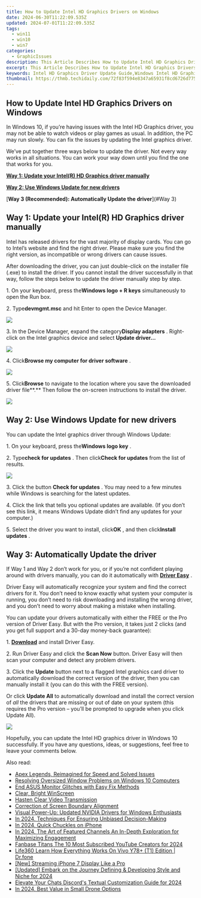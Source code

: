 ```yaml
---
title: How to Update Intel HD Graphics Drivers on Windows
date: 2024-06-30T11:22:09.535Z
updated: 2024-07-01T11:22:09.535Z
tags:
  - win11
  - win10
  - win7
categories:
  - GraphicIssues
description: This Article Describes How to Update Intel HD Graphics Drivers on Windows
excerpt: This Article Describes How to Update Intel HD Graphics Drivers on Windows
keywords: Intel HD Graphics Driver Update Guide,Windows Intel HD Graphic Drivers,Intel GPU Driver Updates for PCs,Windows Update Intel HD Graphics,Tutorial,How To Install New Intel Video Drivers,Latest Intel Graphics Driver for Windows Users
thumbnail: https://thmb.techidaily.com/72f83f594e8347a65931f8cd6726d7752e9fa455ebb805c1df40ab92a9a832b1.jpg
---
```


## How to Update Intel HD Graphics Drivers on Windows

 In Windows 10, if you’re having issues with the Intel HD Graphics driver, you may not be able to watch videos or play games as usual. In addition, the PC may run slowly. You can fix the issues by updating the Intel graphics driver.

 We’ve put together three ways below to update the driver. Not every way works in all situations. You can work your way down until you find the one that works for you.

[**Way 1: Update your Intel(R) HD Graphics driver manually**](#Way1)

[**Way 2: Use Windows Update for new drivers**](#Way2)

[**Way 3 (Recommended): Automatically Update the driver**](#Way 3)

## Way 1: Update your Intel(R) HD Graphics driver manually

 Intel has released drivers for the vast majority of display cards. You can go to Intel’s website and find the right driver. Please make sure you find the right version, as incompatible or wrong drivers can cause issues.

 After downloading the driver, you can just double-click on the installer file (.exe) to install the driver. If you cannot install the driver successfully in that way, follow the steps below to update the driver manually step by step.

 1\. On your keyboard, press the**Windows logo + R keys** simultaneously to open the Run box.

 2\. Type**devmgmt.msc** and hit Enter to open the Device Manager.

![](https://www.drivereasy.com/wp-content/uploads/2015/11/run-devmgmt.msc_.jpg)

 3\. In the Device Manager, expand the category**Display adapters** . Right-click on the Intel graphics device and select **Update driver…**

![](https://images.drivereasy.com/wp-content/uploads/2018/11/img_5be1558223280.jpg)

 4\. Click**Browse my computer for driver software** .

![](https://images.drivereasy.com/wp-content/uploads/2018/11/img_5be155da629d3.jpg)

 5\. Click**Browse** to  navigate to the location where you save the downloaded driver file**.** Then follow the on-screen instructions to install the driver.

![](https://images.drivereasy.com/wp-content/uploads/2018/11/img_5be156285e534.jpg)

## Way 2: Use Windows Update for new drivers

You can update the Intel graphics driver through Windows Update:

 1\. On your keyboard, press the**Windows logo key** .

 2\. Type**check for updates** . Then click**Check for updates** from the list of results.

![](https://www.drivereasy.com/wp-content/uploads/2017/07/win11-search-bar-check-for-updates.jpg)

 3\. Click the button **Check for updates** . You may need to a few minutes while Windows is searching for the latest updates.

 4\. Click the link that tells you optional updates are available. (If you don’t see this link, it means Windows Update didn’t find any updates for your computer.)

 5\. Select the driver you want to install, click**OK** , and then click**Install updates** .

## **Way 3: Automatically Update the driver**

 If Way 1 and Way 2 don’t work for you, or if you’re not confident playing around with drivers manually,  you can do it automatically with **[Driver Easy](https://tools.techidaily.com/drivereasy/download/)**  .

 Driver Easy will automatically recognize your system and find the correct drivers for it. You don’t need to know exactly what system your computer is running, you don’t need to risk downloading and installing the wrong driver, and you don’t need to worry about making a mistake when installing.

 You can update your drivers automatically with either the FREE or the Pro version of Driver Easy. But with the Pro version, it takes just 2 clicks (and you get full support and a 30-day money-back guarantee):

1\. **[Download](https://tools.techidaily.com/drivereasy/download/)**   and install Driver Easy.

 2\. Run Driver Easy and click the **Scan Now**   button. Driver Easy will then scan your computer and detect any problem drivers.

 3\. Click the **Update** button next to a flagged Intel graphics card driver to automatically download the correct version of the driver, then you can manually install it (you can do this with the FREE version).

 Or click **Update All**  to automatically download and install the correct version of _all_   the drivers that are missing or out of date on your system (this requires the Pro version – you’ll be prompted to upgrade when you click Update All).

![](https://www.drivereasy.com/wp-content/uploads/2023/01/Intel-graphics-driver-7.4.jpg)

 Hopefully, you can update the Intel HD graphics driver in Windows 10 successfully. If you have any questions, ideas, or suggestions, feel free to leave your comments below.

<ins class="adsbygoogle"
     style="display:block"
     data-ad-format="autorelaxed"
     data-ad-client="ca-pub-7571918770474297"
     data-ad-slot="1223367746"></ins>



<ins class="adsbygoogle"
     style="display:block"
     data-ad-client="ca-pub-7571918770474297"
     data-ad-slot="8358498916"
     data-ad-format="auto"
     data-full-width-responsive="true"></ins>

<span class="atpl-alsoreadstyle">Also read:</span>
<div><ul>
<li><a href="https://graphic-issues.techidaily.com/apex-legends-reimagined-for-speed-and-solved-issues/"><u>Apex Legends, Reimagined for Speed and Solved Issues</u></a></li>
<li><a href="https://graphic-issues.techidaily.com/resolving-oversized-window-problems-on-windows-10-computers/"><u>Resolving Oversized Window Problems on Windows 10 Computers</u></a></li>
<li><a href="https://graphic-issues.techidaily.com/end-asus-monitor-glitches-with-easy-fix-methods/"><u>End ASUS Monitor Glitches with Easy Fix Methods</u></a></li>
<li><a href="https://graphic-issues.techidaily.com/clear-bright-winscreen/"><u>Clear, Bright WinScreen</u></a></li>
<li><a href="https://graphic-issues.techidaily.com/hasten-clear-video-transmission/"><u>Hasten Clear Video Transmission</u></a></li>
<li><a href="https://graphic-issues.techidaily.com/correction-of-screen-boundary-alignment/"><u>Correction of Screen Boundary Alignment</u></a></li>
<li><a href="https://graphic-issues.techidaily.com/visual-power-up-updated-nvidia-drivers-for-windows-enthusiasts/"><u>Visual Power-Up: Updated NVIDIA Drivers for Windows Enthusiasts</u></a></li>
<li><a href="https://some-approaches.techidaily.com/in-2024-techniques-for-ensuring-unbiased-decision-making/"><u>In 2024, Techniques For Ensuring Unbiased Decision-Making</u></a></li>
<li><a href="https://extra-guidance.techidaily.com/in-2024-quick-chuckles-on-iphone/"><u>In 2024, Quick Chuckles on iPhone</u></a></li>
<li><a href="https://youtube-stream.techidaily.com/in-2024-the-art-of-featured-channels-an-in-depth-exploration-for-maximizing-engagement/"><u>In 2024, The Art of Featured Channels  An In-Depth Exploration for Maximizing Engagement</u></a></li>
<li><a href="https://youtube-stream.techidaily.com/fanbase-titans-the-10-most-subscribed-youtube-creators-for-2024/"><u>Fanbase Titans  The 10 Most Subscribed YouTube Creators for 2024</u></a></li>
<li><a href="https://fake-location.techidaily.com/life360-learn-how-everything-works-on-vivo-y78plus-t1-edition-drfone-by-drfone-virtual-android/"><u>Life360 Learn How Everything Works On Vivo Y78+ (T1) Edition | Dr.fone</u></a></li>
<li><a href="https://screen-activity-recording.techidaily.com/new-streaming-iphone-7-display-like-a-pro/"><u>[New] Streaming iPhone 7 Display Like a Pro</u></a></li>
<li><a href="https://facebook-video-footage.techidaily.com/updated-embark-on-the-journey-defining-and-developing-style-and-niche-for-2024/"><u>[Updated] Embark on the Journey  Defining & Developing Style and Niche for 2024</u></a></li>
<li><a href="https://discord-videos.techidaily.com/elevate-your-chats-discords-textual-customization-guide-for-2024/"><u>Elevate Your Chats  Discord's Textual Customization Guide for 2024</u></a></li>
<li><a href="https://extra-tips.techidaily.com/in-2024-best-value-in-small-drone-options/"><u>In 2024, Best Value in Small Drone Options</u></a></li>
</ul></div>
